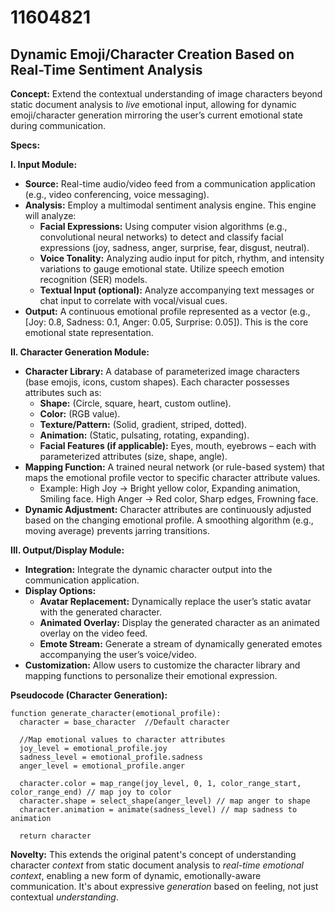 # 11604821

## Dynamic Emoji/Character Creation Based on Real-Time Sentiment Analysis

**Concept:** Extend the contextual understanding of image characters beyond static document analysis to *live* emotional input, allowing for dynamic emoji/character generation mirroring the user’s current emotional state during communication.

**Specs:**

**I. Input Module:**

*   **Source:** Real-time audio/video feed from a communication application (e.g., video conferencing, voice messaging).
*   **Analysis:** Employ a multimodal sentiment analysis engine. This engine will analyze:
    *   **Facial Expressions:** Using computer vision algorithms (e.g., convolutional neural networks) to detect and classify facial expressions (joy, sadness, anger, surprise, fear, disgust, neutral).
    *   **Voice Tonality:** Analyzing audio input for pitch, rhythm, and intensity variations to gauge emotional state. Utilize speech emotion recognition (SER) models.
    *   **Textual Input (optional):** Analyze accompanying text messages or chat input to correlate with vocal/visual cues.
*   **Output:** A continuous emotional profile represented as a vector (e.g., [Joy: 0.8, Sadness: 0.1, Anger: 0.05, Surprise: 0.05]).  This is the core emotional state representation.

**II. Character Generation Module:**

*   **Character Library:** A database of parameterized image characters (base emojis, icons, custom shapes).  Each character possesses attributes such as:
    *   **Shape:** (Circle, square, heart, custom outline).
    *   **Color:** (RGB value).
    *   **Texture/Pattern:** (Solid, gradient, striped, dotted).
    *   **Animation:** (Static, pulsating, rotating, expanding).
    *   **Facial Features (if applicable):**  Eyes, mouth, eyebrows – each with parameterized attributes (size, shape, angle).
*   **Mapping Function:** A trained neural network (or rule-based system) that maps the emotional profile vector to specific character attribute values.
    *   Example: High Joy -> Bright yellow color, Expanding animation, Smiling face.  High Anger -> Red color, Sharp edges, Frowning face.
*   **Dynamic Adjustment:** Character attributes are continuously adjusted based on the changing emotional profile.  A smoothing algorithm (e.g., moving average) prevents jarring transitions.

**III. Output/Display Module:**

*   **Integration:** Integrate the dynamic character output into the communication application.
*   **Display Options:**
    *   **Avatar Replacement:** Dynamically replace the user’s static avatar with the generated character.
    *   **Animated Overlay:** Display the generated character as an animated overlay on the video feed.
    *   **Emote Stream:** Generate a stream of dynamically generated emotes accompanying the user’s voice/video.
*   **Customization:** Allow users to customize the character library and mapping functions to personalize their emotional expression.

**Pseudocode (Character Generation):**

```
function generate_character(emotional_profile):
  character = base_character  //Default character
  
  //Map emotional values to character attributes
  joy_level = emotional_profile.joy
  sadness_level = emotional_profile.sadness
  anger_level = emotional_profile.anger

  character.color = map_range(joy_level, 0, 1, color_range_start, color_range_end) // map joy to color
  character.shape = select_shape(anger_level) // map anger to shape
  character.animation = animate(sadness_level) // map sadness to animation
  
  return character
```

**Novelty:** This extends the original patent's concept of understanding character *context* from static document analysis to *real-time emotional context*, enabling a new form of dynamic, emotionally-aware communication.  It's about expressive *generation* based on feeling, not just contextual *understanding*.
